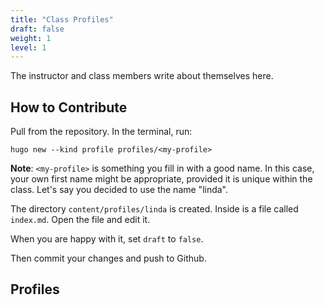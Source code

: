 ```yaml
---
title: "Class Profiles"
draft: false
weight: 1
level: 1
---
```


The instructor and class members write about themselves here.

<!--more-->

## How to Contribute

Pull from the repository.  In the terminal, run:

```{sh}
hugo new --kind profile profiles/<my-profile>
```

__Note__:  `<my-profile>` is something you fill in with a good name.  In this case, your own first name might be appropriate, provided it is unique within the class.  Let's say you decided to use the name "linda".

The directory `content/profiles/linda` is created.  Inside is a file called `index.md`.  Open the file and edit it.

When you are happy with it, set `draft` to `false`.

Then commit your changes and push to Github.

## Profiles